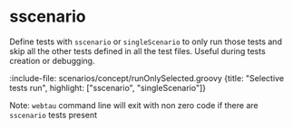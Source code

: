 # sscenario

Define tests with `sscenario` or `singleScenario` to only run those tests and skip all the other tests defined in all the test files.
Useful during tests creation or debugging.

:include-file: scenarios/concept/runOnlySelected.groovy {title: "Selective tests run", highlight: ["sscenario", "singleScenario"]}

Note: `webtau` command line will exit with non zero code if there are `sscenario` tests present
